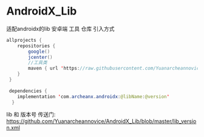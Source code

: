 ﻿# AndroidX_Lib
适配androidx的lib
安卓端 工具 仓库
引入方式
```java
allprojects {
    repositories {
        google()
        jcenter()
        //工具类
        maven { url 'https://raw.githubusercontent.com/Yuanarcheannovice/AndroidX_Lib/master/maven' }
    }
 }
 
 dependencies {
    implementation 'com.archeanx.androidx:@libName:@version'
  }
```
lib 和 版本号 传送门:
https://github.com/Yuanarcheannovice/AndroidX_Lib/blob/master/lib_version.xml